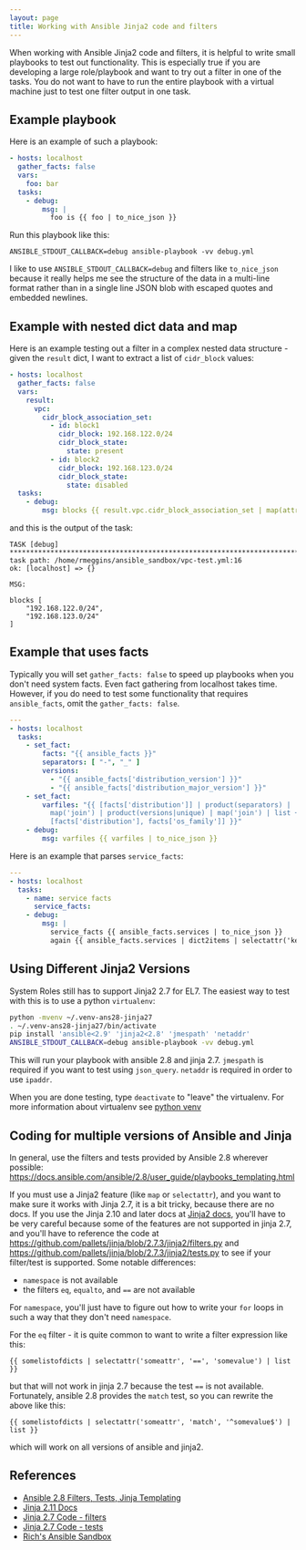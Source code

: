 ```yaml
---
layout: page
title: Working with Ansible Jinja2 code and filters
---
```

When working with Ansible Jinja2 code and filters, it is helpful to write small
playbooks to test out functionality.  This is especially true if you are
developing a large role/playbook and want to try out a filter in one of the
tasks.  You do not want to have to run the entire playbook with a virtual
machine just to test one filter output in one task.

## Example playbook
Here is an example of such a playbook:
<!-- {% raw %} -->
```yaml
- hosts: localhost
  gather_facts: false
  vars:
    foo: bar
  tasks:
    - debug:
        msg: |
          foo is {{ foo | to_nice_json }}
```
<!-- {% endraw %} -->

Run this playbook like this:

```
ANSIBLE_STDOUT_CALLBACK=debug ansible-playbook -vv debug.yml
```

I like to use `ANSIBLE_STDOUT_CALLBACK=debug` and filters like `to_nice_json`
because it really helps me see the structure of the data in a multi-line format
rather than in a single line JSON blob with escaped quotes and embedded
newlines.

## Example with nested dict data and map

Here is an example testing out a filter in a complex nested data structure -
given the `result` dict, I want to extract a list of `cidr_block` values:

<!-- {% raw %} -->
```yaml
- hosts: localhost
  gather_facts: false
  vars:
    result:
      vpc:
        cidr_block_association_set:
          - id: block1
            cidr_block: 192.168.122.0/24
            cidr_block_state:
              state: present
          - id: block2
            cidr_block: 192.168.123.0/24
            cidr_block_state:
              state: disabled
  tasks:
    - debug:
        msg: blocks {{ result.vpc.cidr_block_association_set | map(attribute="cidr_block") | list | to_nice_json }}
```
<!-- {% endraw %} -->

and this is the output of the task:

<!-- {% raw %} -->
```
TASK [debug] *******************************************************************************
task path: /home/rmeggins/ansible_sandbox/vpc-test.yml:16
ok: [localhost] => {}

MSG:

blocks [
    "192.168.122.0/24",
    "192.168.123.0/24"
]
```
<!-- {% endraw %} -->

## Example that uses facts

Typically you will set `gather_facts: false` to speed up playbooks when you
don't need system facts.  Even fact gathering from localhost takes time.
However, if you do need to test some functionality that requires
`ansible_facts`, omit the `gather_facts: false`.  

<!-- {% raw %} -->
```yaml
---
- hosts: localhost
  tasks:
    - set_fact:
        facts: "{{ ansible_facts }}"
        separators: [ "-", "_" ]
        versions: 
          - "{{ ansible_facts['distribution_version'] }}"
          - "{{ ansible_facts['distribution_major_version'] }}"
    - set_fact:
        varfiles: "{{ [facts['distribution']] | product(separators) |
          map('join') | product(versions|unique) | map('join') | list +
          [facts['distribution'], facts['os_family']] }}"
    - debug:
        msg: varfiles {{ varfiles | to_nice_json }}
```
<!-- {% endraw %} -->

Here is an example that parses `service_facts`:

<!-- {% raw %} -->
```yaml
---
- hosts: localhost
  tasks:
    - name: service facts
      service_facts:
    - debug:
        msg: |
          service_facts {{ ansible_facts.services | to_nice_json }}
          again {{ ansible_facts.services | dict2items | selectattr('key', 'match', '^systemd-cryptsetup@') | map(attribute='value') | map(attribute='name') | list }}
```
<!-- {% endraw %} -->

## Using Different Jinja2 Versions

System Roles still has to support Jinja2 2.7 for EL7.  The easiest way to test
with this is to use a python `virtualenv`:

```bash
python -mvenv ~/.venv-ans28-jinja27
. ~/.venv-ans28-jinja27/bin/activate
pip install 'ansible<2.9' 'jinja2<2.8' 'jmespath' 'netaddr'
ANSIBLE_STDOUT_CALLBACK=debug ansible-playbook -vv debug.yml
```
This will run your playbook with ansible 2.8 and jinja 2.7.  `jmespath` is
required if you want to test using `json_query`.  `netaddr` is required in order
to use `ipaddr`.

When you are done testing, type `deactivate` to "leave" the virtualenv.  For
more information about virtualenv see [python
venv](https://packaging.python.org/guides/installing-using-pip-and-virtual-environments/#creating-a-virtual-environment)

## Coding for multiple versions of Ansible and Jinja

In general, use the filters and tests provided by Ansible 2.8 wherever possible:
https://docs.ansible.com/ansible/2.8/user_guide/playbooks_templating.html

If you must use a Jinja2 feature (like `map` or `selectattr`), and you want to
make sure it works with Jinja 2.7, it is a bit tricky, because there are no
docs.  If you use the Jinja 2.10 and later docs at [Jinja2
docs](https://jinja.palletsprojects.com/en/2.11.x/templates/), you'll have to be
very careful because some of the features are not supported in jinja 2.7, and
you'll have to reference the code at
https://github.com/pallets/jinja/blob/2.7.3/jinja2/filters.py and https://github.com/pallets/jinja/blob/2.7.3/jinja2/tests.py to see if your
filter/test is supported.  Some notable differences:

* `namespace` is not available
* the filters `eq`, `equalto`, and `==` are not available

For `namespace`, you'll just have to figure out how to write your `for` loops in
such a way that they don't need `namespace`.

For the `eq` filter - it is quite common to want to write a filter expression
like this:

<!-- {% raw %} -->
```
{{ somelistofdicts | selectattr('someattr', '==', 'somevalue') | list }}
```
<!-- {% endraw %} -->

but that will not work in jinja 2.7 because the test `==` is not available.
Fortunately, ansible 2.8 provides the `match` test, so you can rewrite the above
like this:

<!-- {% raw %} -->
```
{{ somelistofdicts | selectattr('someattr', 'match', '^somevalue$') | list }}
```
<!-- {% endraw %} -->

which will work on all versions of ansible and jinja2.

## References

* [Ansible 2.8 Filters, Tests, Jinja Templating](https://docs.ansible.com/ansible/2.8/user_guide/playbooks_templating.html)
* [Jinja 2.11 Docs](https://jinja.palletsprojects.com/en/2.11.x/templates/)
* [Jinja 2.7 Code - filters](https://github.com/pallets/jinja/blob/2.7.3/jinja2/filters.py)
* [Jinja 2.7 Code - tests](https://github.com/pallets/jinja/blob/2.7.3/jinja2/tests.py)
* [Rich's Ansible Sandbox](https://github.com/richm/ansible_sandbox)
